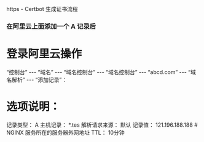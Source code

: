 https - Certbot 生成证书流程

### 在阿里云上面添加一个 A 记录后
#  登录阿里云操作
   “控制台” --- “域名” --- “域名控制台” --- “域名控制台” --- “abcd.com” --- “域名解析” --- “添加记录”：
  
  # 选项说明：
  记录类型： A
  主机记录： *.tes
  解析请求来源： 默认
  记录值：   121.196.188.188           # NGINX 服务所在的服务器外网地址
  TTL： 10分钟